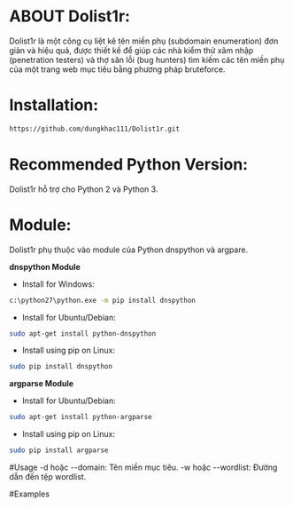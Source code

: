 # ABOUT Dolist1r:
Dolist1r là một công cụ liệt kê tên miền phụ (subdomain enumeration) đơn giản và hiệu quả, 
được thiết kế để giúp các nhà kiểm thử xâm nhập (penetration testers) và thợ săn lỗi (bug hunters) 
tìm kiếm các tên miền phụ của một trang web mục tiêu bằng phương pháp bruteforce.

# Installation:
```bash
https://github.com/dungkhac111/Dolist1r.git
```
# Recommended Python Version:
Dolist1r hỗ trợ cho Python 2 và Python 3.

# Module:
Dolist1r phụ thuộc vào module của Python dnspython và argpare.

**dnspython Module**
* Install for Windows:
```bash
c:\python27\python.exe -m pip install dnspython
```
* Install for Ubuntu/Debian:
```bash
sudo apt-get install python-dnspython
```
* Install using pip on Linux:
```bash
sudo pip install dnspython
```

**argparse Module**
* Install for Ubuntu/Debian:
```bash
sudo apt-get install python-argparse
```
* Install using pip on Linux:
```bash
sudo pip install argparse
```

#Usage
-d hoặc --domain: Tên miền mục tiêu.
-w hoặc --wordlist: Đường dẫn đến tệp wordlist.

#Examples
